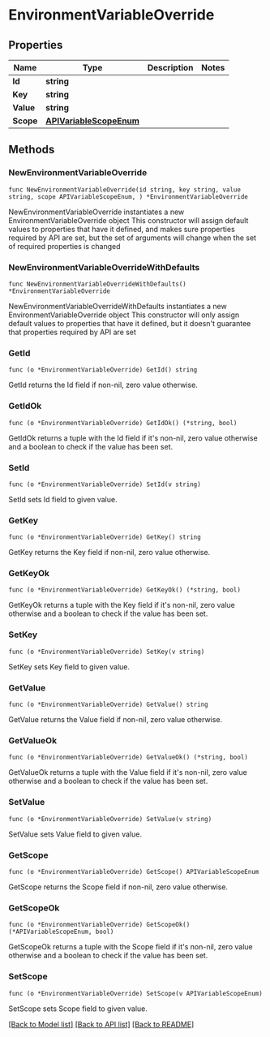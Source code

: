 # EnvironmentVariableOverride

## Properties

Name | Type | Description | Notes
------------ | ------------- | ------------- | -------------
**Id** | **string** |  | 
**Key** | **string** |  | 
**Value** | **string** |  | 
**Scope** | [**APIVariableScopeEnum**](APIVariableScopeEnum.md) |  | 

## Methods

### NewEnvironmentVariableOverride

`func NewEnvironmentVariableOverride(id string, key string, value string, scope APIVariableScopeEnum, ) *EnvironmentVariableOverride`

NewEnvironmentVariableOverride instantiates a new EnvironmentVariableOverride object
This constructor will assign default values to properties that have it defined,
and makes sure properties required by API are set, but the set of arguments
will change when the set of required properties is changed

### NewEnvironmentVariableOverrideWithDefaults

`func NewEnvironmentVariableOverrideWithDefaults() *EnvironmentVariableOverride`

NewEnvironmentVariableOverrideWithDefaults instantiates a new EnvironmentVariableOverride object
This constructor will only assign default values to properties that have it defined,
but it doesn't guarantee that properties required by API are set

### GetId

`func (o *EnvironmentVariableOverride) GetId() string`

GetId returns the Id field if non-nil, zero value otherwise.

### GetIdOk

`func (o *EnvironmentVariableOverride) GetIdOk() (*string, bool)`

GetIdOk returns a tuple with the Id field if it's non-nil, zero value otherwise
and a boolean to check if the value has been set.

### SetId

`func (o *EnvironmentVariableOverride) SetId(v string)`

SetId sets Id field to given value.


### GetKey

`func (o *EnvironmentVariableOverride) GetKey() string`

GetKey returns the Key field if non-nil, zero value otherwise.

### GetKeyOk

`func (o *EnvironmentVariableOverride) GetKeyOk() (*string, bool)`

GetKeyOk returns a tuple with the Key field if it's non-nil, zero value otherwise
and a boolean to check if the value has been set.

### SetKey

`func (o *EnvironmentVariableOverride) SetKey(v string)`

SetKey sets Key field to given value.


### GetValue

`func (o *EnvironmentVariableOverride) GetValue() string`

GetValue returns the Value field if non-nil, zero value otherwise.

### GetValueOk

`func (o *EnvironmentVariableOverride) GetValueOk() (*string, bool)`

GetValueOk returns a tuple with the Value field if it's non-nil, zero value otherwise
and a boolean to check if the value has been set.

### SetValue

`func (o *EnvironmentVariableOverride) SetValue(v string)`

SetValue sets Value field to given value.


### GetScope

`func (o *EnvironmentVariableOverride) GetScope() APIVariableScopeEnum`

GetScope returns the Scope field if non-nil, zero value otherwise.

### GetScopeOk

`func (o *EnvironmentVariableOverride) GetScopeOk() (*APIVariableScopeEnum, bool)`

GetScopeOk returns a tuple with the Scope field if it's non-nil, zero value otherwise
and a boolean to check if the value has been set.

### SetScope

`func (o *EnvironmentVariableOverride) SetScope(v APIVariableScopeEnum)`

SetScope sets Scope field to given value.



[[Back to Model list]](../README.md#documentation-for-models) [[Back to API list]](../README.md#documentation-for-api-endpoints) [[Back to README]](../README.md)


